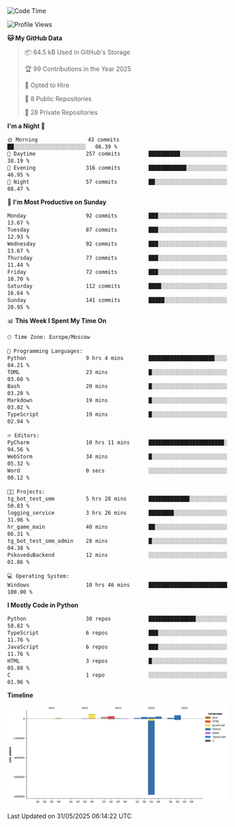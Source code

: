 <!--START_SECTION:waka-->
![Code Time](http://img.shields.io/badge/Code%20Time-682%20hrs%2049%20mins-blue)

![Profile Views](http://img.shields.io/badge/Profile%20Views-0-blue)

**🐱 My GitHub Data** 

> 📦 64.5 kB Used in GitHub's Storage 
 > 
> 🏆 99 Contributions in the Year 2025
 > 
> 💼 Opted to Hire
 > 
> 📜 8 Public Repositories 
 > 
> 🔑 28 Private Repositories 
 > 
**I'm a Night 🦉** 

```text
🌞 Morning                43 commits          ██░░░░░░░░░░░░░░░░░░░░░░░   06.39 % 
🌆 Daytime                257 commits         ██████████░░░░░░░░░░░░░░░   38.19 % 
🌃 Evening                316 commits         ████████████░░░░░░░░░░░░░   46.95 % 
🌙 Night                  57 commits          ██░░░░░░░░░░░░░░░░░░░░░░░   08.47 % 
```
📅 **I'm Most Productive on Sunday** 

```text
Monday                   92 commits          ███░░░░░░░░░░░░░░░░░░░░░░   13.67 % 
Tuesday                  87 commits          ███░░░░░░░░░░░░░░░░░░░░░░   12.93 % 
Wednesday                92 commits          ███░░░░░░░░░░░░░░░░░░░░░░   13.67 % 
Thursday                 77 commits          ███░░░░░░░░░░░░░░░░░░░░░░   11.44 % 
Friday                   72 commits          ███░░░░░░░░░░░░░░░░░░░░░░   10.70 % 
Saturday                 112 commits         ████░░░░░░░░░░░░░░░░░░░░░   16.64 % 
Sunday                   141 commits         █████░░░░░░░░░░░░░░░░░░░░   20.95 % 
```


📊 **This Week I Spent My Time On** 

```text
🕑︎ Time Zone: Europe/Moscow

💬 Programming Languages: 
Python                   9 hrs 4 mins        █████████████████████░░░░   84.21 % 
TOML                     23 mins             █░░░░░░░░░░░░░░░░░░░░░░░░   03.60 % 
Bash                     20 mins             █░░░░░░░░░░░░░░░░░░░░░░░░   03.20 % 
Markdown                 19 mins             █░░░░░░░░░░░░░░░░░░░░░░░░   03.02 % 
TypeScript               19 mins             █░░░░░░░░░░░░░░░░░░░░░░░░   02.94 % 

🔥 Editors: 
PyCharm                  10 hrs 11 mins      ████████████████████████░   94.56 % 
WebStorm                 34 mins             █░░░░░░░░░░░░░░░░░░░░░░░░   05.32 % 
Word                     0 secs              ░░░░░░░░░░░░░░░░░░░░░░░░░   00.12 % 

🐱‍💻 Projects: 
tg_bot_test_smm          5 hrs 28 mins       █████████████░░░░░░░░░░░░   50.83 % 
logging_service          3 hrs 26 mins       ████████░░░░░░░░░░░░░░░░░   31.96 % 
hr_game_main             40 mins             ██░░░░░░░░░░░░░░░░░░░░░░░   06.31 % 
tg_bot_test_smm_admin    28 mins             █░░░░░░░░░░░░░░░░░░░░░░░░   04.38 % 
PskoveduBackend          12 mins             ░░░░░░░░░░░░░░░░░░░░░░░░░   01.86 % 

💻 Operating System: 
Windows                  10 hrs 46 mins      █████████████████████████   100.00 % 
```

**I Mostly Code in Python** 

```text
Python                   30 repos            ███████████████░░░░░░░░░░   58.82 % 
TypeScript               6 repos             ███░░░░░░░░░░░░░░░░░░░░░░   11.76 % 
JavaScript               6 repos             ███░░░░░░░░░░░░░░░░░░░░░░   11.76 % 
HTML                     3 repos             █░░░░░░░░░░░░░░░░░░░░░░░░   05.88 % 
C                        1 repo              ░░░░░░░░░░░░░░░░░░░░░░░░░   01.96 % 
```



**Timeline**

![Lines of Code chart](https://raw.githubusercontent.com/adlemx/adlemx/main/assets/bar_graph.png)


 Last Updated on 31/05/2025 06:14:22 UTC
<!--END_SECTION:waka-->
